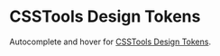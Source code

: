 # CSSTools Design Tokens

Autocomplete and hover for [CSSTools Design Tokens](https://www.npmjs.com/package/@csstools/postcss-design-tokens).

